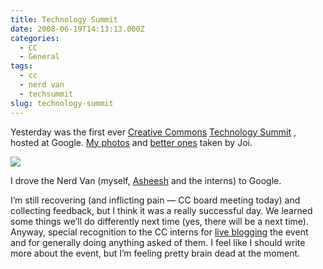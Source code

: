 ```yaml
---
title: Technology Summit
date: 2008-06-19T14:13:13.000Z
categories:
  - CC
  - General
tags:
  - cc
  - nerd van
  - techsummit
slug: technology-summit
---
```

Yesterday was the first ever [Creative Commons][1]  [Technology Summit][2] , hosted at Google. [My photos][3]  and [better ones][4]  taken by Joi.

![][5]

I drove the Nerd Van (myself, [Asheesh][6]  and the interns) to Google.

I’m still recovering (and inflicting pain — CC board meeting today) and collecting feedback, but I think it was a really successful day. We learned some things we’ll do differently next time (yes, there will be a next time). Anyway, special recognition to the CC interns for [live blogging][7]  the event and for generally doing anything asked of them. I feel like I should write more about the event, but I’m feeling pretty brain dead at the moment.



 [1]: http://creativecommons.org
 [2]: http://wiki.creativecommons.org/Creative_Commons_Technology_Summit_2008-06-18
 [3]: http://www.flickr.com/photos/nathan_y/sets/72157605691484201/
 [4]: http://www.flickr.com/photos/joi/sets/72157605687076555/
 [5]: http://farm4.static.flickr.com/3028/2590362132_39ac46ff4d.jpg
 [6]: http://asheesh.org
 [7]: http://techblog.creativecommons.org/category/techsummit/
